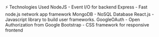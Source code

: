 ⚡ Technologies Used 
NodeJS - Event I/O for backend
Express - Fast node.js network app framework
MongoDB - NoSQL Database
React.js - Javascript library to build user frameworks.
GoogleOAuth - Open Authorization from Google
Bootstrap - CSS framework for responsive frontend
